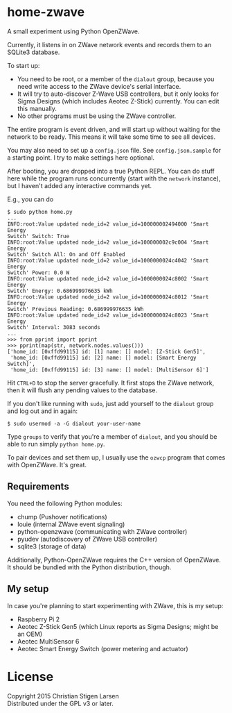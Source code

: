 home-zwave
==========

A small experiment using Python OpenZWave.

Currently, it listens in on ZWave network events and records them to an SQLite3
database.

To start up:

  * You need to be root, or a member of the ``dialout`` group, because you need
    write access to the ZWave device's serial interface.
  * It will try to auto-discover Z-Wave USB controllers, but it only looks for
    Sigma Designs (which includes Aeotec Z-Stick) currently. You can edit this
    manually.
  * No other programs must be using the ZWave controller.

The entire program is event driven, and will start up without waiting for the
network to be ready. This means it will take some time to see all devices.

You may also need to set up a ``config.json`` file. See ``config.json.sample``
for a starting point. I try to make settings here optional.

After booting, you are dropped into a true Python REPL. You can do stuff here
while the program runs concurrently (start with the ``network`` instance), but
I haven't added any interactive commands yet.

E.g., you can do

    $ sudo python home.py
    ...
    INFO:root:Value updated node_id=2 value_id=100000002494000 'Smart Energy
    Switch' Switch: True
    INFO:root:Value updated node_id=2 value_id=100000002c9c004 'Smart Energy
    Switch' Switch All: On and Off Enabled
    INFO:root:Value updated node_id=2 value_id=1000000024c4042 'Smart Energy
    Switch' Power: 0.0 W
    INFO:root:Value updated node_id=2 value_id=1000000024c8002 'Smart Energy
    Switch' Energy: 0.686999976635 kWh
    INFO:root:Value updated node_id=2 value_id=1000000024c8012 'Smart Energy
    Switch' Previous Reading: 0.686999976635 kWh
    INFO:root:Value updated node_id=2 value_id=1000000024c8023 'Smart Energy
    Switch' Interval: 3083 seconds
    ...
    >>> from pprint import pprint
    >>> pprint(map(str, network.nodes.values()))
    ['home_id: [0xffd99115] id: [1] name: [] model: [Z-Stick Gen5]',
     'home_id: [0xffd99115] id: [2] name: [] model: [Smart Energy Switch]',
     'home_id: [0xffd99115] id: [3] name: [] model: [MultiSensor 6]']

Hit ``CTRL+D`` to stop the server gracefully. It first stops the ZWave network,
then it will flush any pending values to the database.

If you don't like running with ``sudo``, just add yourself to the ``dialout``
group and log out and in again:

    $ sudo usermod -a -G dialout your-user-name

Type ``groups`` to verify that you're a member of ``dialout``, and you should
be able to run simply ``python home.py``.

To pair devices and set them up, I usually use the ``ozwcp`` program that comes
with OpenZWave. It's great.

Requirements
------------

You need the following Python modules:

  * chump (Pushover notifications)
  * louie (internal ZWave event signaling)
  * python-openzwave (communicating with ZWave controller)
  * pyudev (autodiscovery of ZWave USB controller)
  * sqlite3 (storage of data)

Additionally, Python-OpenZWave requires the C++ version of OpenZWave. It should
be bundled with the Python distribution, though.

My setup
--------

In case you're planning to start experimenting with ZWave, this is my setup:

  * Raspberry Pi 2
  * Aeotec Z-Stick Gen5 (which Linux reports as Sigma Designs; might be an OEM)
  * Aeotec MultiSensor 6
  * Aeotec Smart Energy Switch (power metering and actuator)

License
=======
Copyright 2015 Christian Stigen Larsen  
Distributed under the GPL v3 or later.
